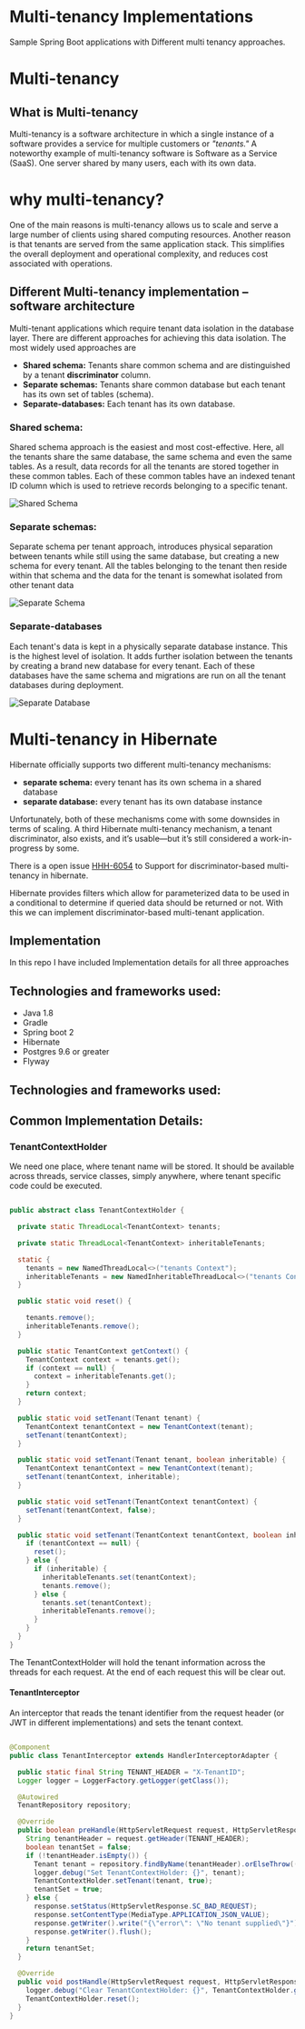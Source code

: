 # Multi-tenancy Implementations

Sample Spring Boot applications with Different multi tenancy approaches.

# Multi-tenancy

## What is Multi-tenancy

Multi-tenancy is a software architecture in which a single instance of a software  provides a service for multiple customers or _"tenants."_  A noteworthy example of multi-tenancy software is Software as a Service (SaaS). One server shared by many users, each with its own data.

# why multi-tenancy?
One of the main reasons is multi-tenancy allows us to scale and serve a large number of clients using shared computing resources. Another reason is that tenants are served from the same application stack. This simplifies the overall deployment and operational complexity, and reduces cost associated with operations.

## Different Multi-tenancy implementation – software architecture 
Multi-tenant applications which require tenant data isolation in the database layer. There are different approaches for achieving this data isolation.
The most widely used approaches are

- **Shared schema:** Tenants share common schema and are distinguished by a tenant **discriminator** column.
- **Separate schemas:** Tenants share common database but each tenant has its own set of tables (schema).
- **Separate-databases:** Each tenant has its own database.

### Shared schema:
Shared schema approach is the easiest and most cost-effective. Here, all the tenants share the same database, the same schema and even the same tables. As a result, data records for all the tenants are stored together in these common tables. Each of these common tables have an indexed tenant ID column which is used to retrieve records belonging to a specific tenant.

![Shared Schema](images/shared-schema.png "Shared Schema")

### Separate schemas:
Separate schema per tenant approach, introduces physical separation between tenants while still using the same database, but creating a new schema for every tenant. All the tables belonging to the tenant then reside within that schema and the data for the tenant is somewhat isolated from other tenant data

![Separate Schema](images/separate-schema.png "Separate Schema")

### Separate-databases
Each tenant's data is kept in a physically separate database instance. This is the highest level of isolation. It adds further isolation between the tenants by creating a brand new database for every tenant. Each of these databases have the same schema and migrations are run on all the tenant databases during deployment.

![Separate Database](images/separate-database.png "Separate Database")

# Multi-tenancy in Hibernate
Hibernate officially supports two different multi-tenancy mechanisms:

- **separate schema:** every tenant has its own schema in a shared database
- **separate database:** every tenant has its own database instance

Unfortunately, both of these mechanisms come with some downsides in terms of scaling. A third Hibernate multi-tenancy mechanism, a tenant discriminator, also exists, and it’s usable—but it’s still considered a work-in-progress by some.

There is a open issue [HHH-6054](https://hibernate.atlassian.net/browse/HHH-6054) to Support for discriminator-based multi-tenancy in hibernate.

Hibernate provides filters which allow for parameterized data to be used in a conditional to determine if queried data should be returned or not. With this we can implement discriminator-based multi-tenant application.

## Implementation

In this repo I have included Implementation details for all three approaches

## Technologies and frameworks used:

- Java 1.8
- Gradle
- Spring boot 2
- Hibernate
- Postgres 9.6 or greater
- Flyway

## Technologies and frameworks used:

## Common Implementation Details:

### TenantContextHolder

We need one place, where tenant name will be stored. It should be available across threads, service classes, simply anywhere, where tenant specific code could be executed. 

```java

public abstract class TenantContextHolder {

  private static ThreadLocal<TenantContext> tenants;

  private static ThreadLocal<TenantContext> inheritableTenants;

  static {
    tenants = new NamedThreadLocal<>("tenants Context");
    inheritableTenants = new NamedInheritableThreadLocal<>("tenants Context");
  }

  public static void reset() {

    tenants.remove();
    inheritableTenants.remove();
  }

  public static TenantContext getContext() {
    TenantContext context = tenants.get();
    if (context == null) {
      context = inheritableTenants.get();
    }
    return context;
  }

  public static void setTenant(Tenant tenant) {
    TenantContext tenantContext = new TenantContext(tenant);
    setTenant(tenantContext);
  }

  public static void setTenant(Tenant tenant, boolean inheritable) {
    TenantContext tenantContext = new TenantContext(tenant);
    setTenant(tenantContext, inheritable);
  }

  public static void setTenant(TenantContext tenantContext) {
    setTenant(tenantContext, false);
  }

  public static void setTenant(TenantContext tenantContext, boolean inheritable) {
    if (tenantContext == null) {
      reset();
    } else {
      if (inheritable) {
        inheritableTenants.set(tenantContext);
        tenants.remove();
      } else {
        tenants.set(tenantContext);
        inheritableTenants.remove();
      }
    }
  }
}

```
The TenantContextHolder will hold the tenant information across the threads for each request. At the end of each request this will be clear out.


#### TenantInterceptor

An interceptor that reads the tenant identifier from the request header (or JWT in different implementations) and sets the tenant context.

```java

@Component
public class TenantInterceptor extends HandlerInterceptorAdapter {

  public static final String TENANT_HEADER = "X-TenantID";
  Logger logger = LoggerFactory.getLogger(getClass());

  @Autowired
  TenantRepository repository;

  @Override
  public boolean preHandle(HttpServletRequest request, HttpServletResponse response, Object handler) throws Exception {
    String tenantHeader = request.getHeader(TENANT_HEADER);
    boolean tenantSet = false;
    if (!tenantHeader.isEmpty()) {
      Tenant tenant = repository.findByName(tenantHeader).orElseThrow(() -> new RuntimeException("Invalid Tenant :" + tenantHeader));
      logger.debug("Set TenantContextHolder: {}", tenant);
      TenantContextHolder.setTenant(tenant, true);
      tenantSet = true;
    } else {
      response.setStatus(HttpServletResponse.SC_BAD_REQUEST);
      response.setContentType(MediaType.APPLICATION_JSON_VALUE);
      response.getWriter().write("{\"error\": \"No tenant supplied\"}");
      response.getWriter().flush();
    }
    return tenantSet;
  }

  @Override
  public void postHandle(HttpServletRequest request, HttpServletResponse response, Object handler, ModelAndView modelAndView) throws Exception {
    logger.debug("Clear TenantContextHolder: {}", TenantContextHolder.getContext());
    TenantContextHolder.reset();
  }
}

```